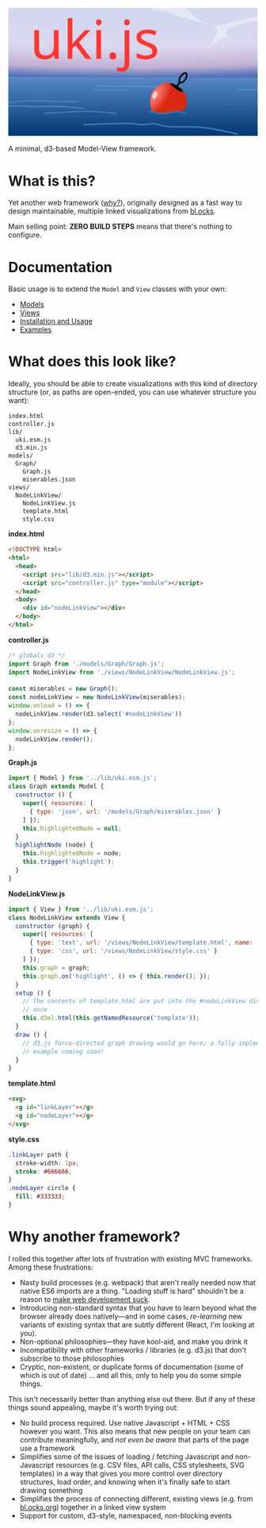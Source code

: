 ![uki.js](https://github.com/alex-r-bigelow/uki/blob/main/docs/teaser.svg)

A minimal, d3-based Model-View framework.

# What is this?
Yet another web framework ([why?](#why-another-framework)), originally designed
as a fast way to design maintainable, multiple linked visualizations from
[bl.ocks](https://bl.ocks.org).

Main selling point: **ZERO BUILD STEPS** means that there's nothing to configure.

# Documentation
Basic usage is to extend the `Model` and `View` classes with your own:
- [Models](./docs/models.md)
- [Views](./docs/views.md)
- [Installation and Usage](./docs/installation.md)
- [Examples](./docs/examples.md)

# What does this look like?
Ideally, you should be able to create visualizations with this kind of directory
structure (or, as paths are open-ended, you can use whatever structure you
want):

```
index.html
controller.js
lib/
  uki.esm.js
  d3.min.js
models/
  Graph/
    Graph.js
    miserables.json
views/
  NodeLinkView/
    NodeLinkView.js
    template.html
    style.css
```

**index.html**
```html
<!DOCTYPE html>
<html>
  <head>
    <script src="lib/d3.min.js"></script>
    <script src="controller.js" type="module"></script>
  </head>
  <body>
    <div id="nodeLinkView"></div>
  </body>
</html>
```

**controller.js**
```javascript
/* globals d3 */
import Graph from './models/Graph/Graph.js';
import NodeLinkView from './views/NodeLinkView/NodeLinkView.js';

const miserables = new Graph();
const nodeLinkView = new NodeLinkView(miserables);
window.onload = () => {
  nodeLinkView.render(d3.select('#nodeLinkView'))
};
window.onresize = () => {
  nodeLinkView.render();
};
```

**Graph.js**
```javascript
import { Model } from '../lib/uki.esm.js';
class Graph extends Model {
  constructor () {
    super({ resources: [
      { type: 'json', url: '/models/Graph/miserables.json' }
    ] });
    this.highlightedNode = null;
  }
  highlightNode (node) {
    this.highlightedNode = node;
    this.trigger('highlight');
  }
}
```

**NodeLinkView.js**
```javascript
import { View } from '../lib/uki.esm.js';
class NodeLinkView extends View {
  constructor (graph) {
    super({ resources: [
      { type: 'text', url: '/views/NodeLinkView/template.html', name: 'template' },
      { type: 'css', url: '/views/NodeLinkView/style.css' }
    ] });
    this.graph = graph;
    this.graph.on('highlight', () => { this.render(); });
  }
  setup () {
    // The contents of template.html are put into the #nodeLinkView div exactly
    // once
    this.d3el.html(this.getNamedResource('template'));
  }
  draw () {
    // d3.js force-directed graph drawing would go here; a fully-implemented
    // example coming soon!
  }
}
```

**template.html**
```html
<svg>
  <g id="linkLayer"></g>
  <g id="nodeLayer"></g>
</svg>
```

**style.css**
```css
.linkLayer path {
  stroke-width: 1px;
  stroke: #666666;
}
.nodeLayer circle {
  fill: #333333;
}
```

# Why another framework?
I rolled this together after lots of frustration with existing MVC frameworks.
Among these frustrations:
- Nasty build processes (e.g. webpack) that aren't really needed now that native
  ES6 imports are a thing. "Loading stuff is hard" shouldn't be a reason to
  [make web development suck](https://hackernoon.com/how-it-feels-to-learn-javascript-in-2016-d3a717dd577f).
- Introducing non-standard syntax that you have to learn beyond what the browser
  already does natively—and in some cases, *re-learning* new variants of
  existing syntax that are subtly different (React, I'm looking at you).
- Non-optional philosophies—they have kool-aid, and make you drink it
- Incompatibility with other frameworks / libraries (e.g. d3.js) that don't
  subscribe to those philosophies
- Cryptic, non-existent, or duplicate forms of documentation (some of which is
  out of date)
... and all this, only to help you do some simple things.

This isn't necessarily better than anything else out there. But if any of these
things sound appealing, maybe it's worth trying out:

- No build process required. Use native Javascript + HTML + CSS however you
  want. This also means that new people on your team can contribute
  meaningfully, and *not even be aware* that parts of the page use a framework
- Simplifies some of the issues of loading / fetching Javascript and
  non-Javascript resources (e.g. CSV files, API calls, CSS stylesheets, SVG
  templates) in a way that gives you more control over directory structures,
  load order, and knowing when it's finally safe to start drawing something
- Simplifies the process of connecting different, existing views (e.g. from
  [bl.ocks.org](https://bl.ocks.org/)) together in a linked view system
- Support for custom, d3-style, namespaced, non-blocking events
